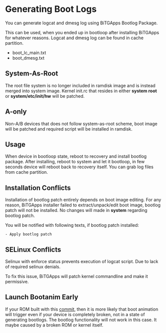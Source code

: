 # Generating Boot Logs

You can generate logcat and dmesg log using BiTGApps Bootlog Package.

This can be used, when you ended up in bootloop after installing BiTGApps for whatever reasons. Logcat and dmesg log can be found in cache partition.

* boot_lc_main.txt
* boot_dmesg.txt

## System-As-Root

The root file system is no longer included in ramdisk image and is instead merged into system image. Kernel init.rc that resides in either **system root**
or **system/etc/init/hw** will be patched.

## A-only

Non-A/B devices that does not follow system-as-root scheme, boot image will be patched and required script will be installed in ramdisk.

## Usage

When device in bootloop state, reboot to recovery and install bootlog package. After installing, reboot to system and let it bootloop, in few seconds device
will reboot back to recovery itself. You can grab log files from cache partition.

## Installation Conflicts

Installation of bootlog patch entirely depends on boot image editing. For any reason, BiTGApps installer failed to extract/unpack/edit boot image, bootlog
patch will not be installed. No changes will made in **system** regarding bootlog patch.

You will be notified with following texts, if bootlog patch installed:

`- Apply bootlog patch`

## SELinux Conflicts

Selinux with enforce status prevents execution of logcat script. Due to lack of required selinux denials.

To fix this issue, BiTGApps will patch kernel commandline and make it permissive.

## Launch Bootanim Early
If your ROM built with this [commit](https://github.com/sm6150-dev/android_device_xiaomi_sm6150-common/commit/d64878a85353175b3fe9a14effded9408abeb5a1), then it
is more likely that boot animation will trigger even if your device is completely broken, not in a state of generating bootlogs. The bootlog functionality will
not work in this case. It maybe caused by a broken ROM or kernel itself.
